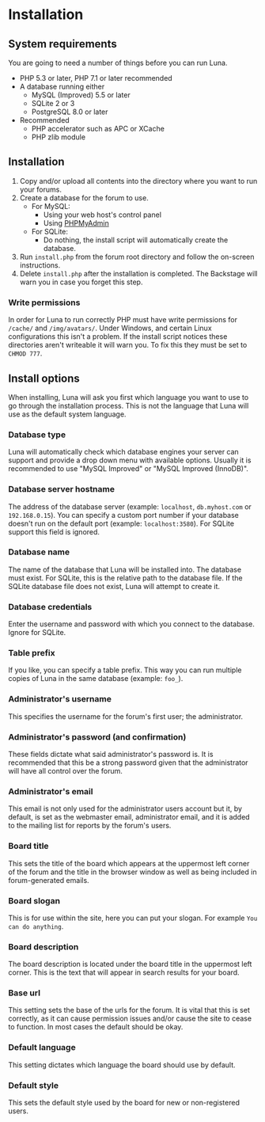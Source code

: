 # Installation
## System requirements
You are going to need a number of things before you can run Luna.

* PHP 5.3 or later, PHP 7.1 or later recommended
* A database running either
	* MySQL (Improved) 5.5 or later
	* SQLite 2 or 3
	* PostgreSQL 8.0 or later
* Recommended
	* PHP accelerator such as APC or XCache
	* PHP zlib module

## Installation

1. Copy and/or upload all contents into the directory where you want to run your forums.
2. Create a database for the forum to use.
	* For MySQL:
		* Using your web host's control panel
		* Using [PHPMyAdmin](http://www.phpmyadmin.net)
	* For SQLite:
		* Do nothing, the install script will automatically create the database.
3. Run `install.php` from the forum root directory and follow the on-screen instructions.
4. Delete `install.php` after the installation is completed. The Backstage will warn you in case you forget this step.

### Write permissions
In order for Luna to run correctly PHP must have write permissions for `/cache/` and `/img/avatars/`. Under Windows, and certain Linux configurations this isn't a problem. If the install script notices these directories aren't writeable it will warn you. To fix this they must be set to `CHMOD 777`.

## Install options
When installing, Luna will ask you first which language you want to use to go through the installation process. This is not the language that Luna will use as the default system language.

### Database type
Luna will automatically check which database engines your server can support and provide a drop down menu with available options. Usually it is recommended to use "MySQL Improved" or "MySQL Improved (InnoDB)".

### Database server hostname
The address of the database server (example: `localhost`, `db.myhost.com` or `192.168.0.15`). You can specify a custom port number if your database doesn't run on the default port (example: `localhost:3580`). For SQLite support this field is ignored.

### Database name
The name of the database that Luna will be installed into. The database must exist. For SQLite, this is the relative path to the database file. If the SQLite database file does not exist, Luna will attempt to create it.

### Database credentials
Enter the username and password with which you connect to the database. Ignore for SQLite.

### Table prefix
If you like, you can specify a table prefix. This way you can run multiple copies of Luna in the same database (example: `foo_`).

### Administrator's username
This specifies the username for the forum's first user; the administrator.

### Administrator's password (and confirmation)
These fields dictate what said administrator's password is. It is recommended that this be a strong password given that the administrator will have all control over the forum.

### Administrator's email
This email is not only used for the administrator users account but it, by default, is set as the webmaster email, administrator email, and it is added to the mailing list for reports by the forum's users.

### Board title
This sets the title of the board which appears at the uppermost left corner of the forum and the title in the browser window as well as being included in forum-generated emails.

### Board slogan
This is for use within the site, here you can put your slogan. For example `You can do anything`.

### Board description
The board description is located under the board title in the uppermost left corner. This is the text that will appear in search results for your board.

### Base url
This setting sets the base of the urls for the forum. It is vital that this is set correctly, as it can cause permission issues and/or cause the site to cease to function. In most cases the default should be okay.

### Default language
This setting dictates which language the board should use by default.

### Default style
This sets the default style used by the board for new or non-registered users.